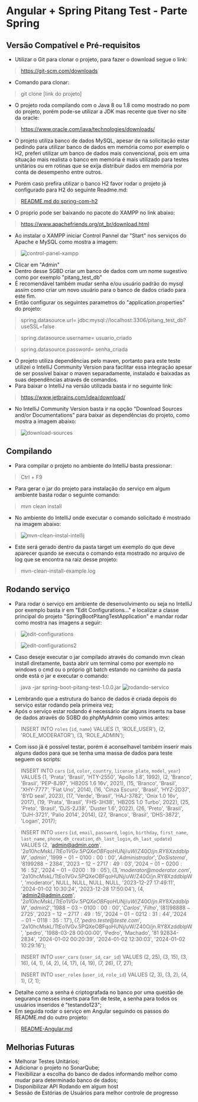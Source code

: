 # Angular + Spring Pitang Test - Parte Spring

## Versão Compatível e Pré-requisitos
- Utilizar o Git para clonar o projeto, para fazer o download segue o link:
> https://git-scm.com/downloads
- Comando para clonar:
> git clone [link do projeto]

- O projeto roda compilando com o Java 8 ou 1.8 como mostrado no pom do projeto, porém pode-se 
utilizar a JDK mas recente que tiver no site da oracle:
> https://www.oracle.com/java/technologies/downloads/

- O projeto utiliza banco de dados MySQL, apesar de na solicitação estar pedindo para utilizar 
 banco de dados em memória como por exemplo o H2, preferi utilizar um banco de dados mais convencional,
 pois em uma situação mais realista o banco em memória é mais utilizado para testes unitários 
 ou em rotinas que se exija distribuir dados em memória por conta de desempenho entre outros.

- Porém caso prefira utilizar o banco H2 favor rodar o projeto já configurado para H2 do seguinte 
Readme.md:
> [README.md do spring-com-h2](../spring-boot-server/README.md)
- O proprio pode ser baixando no pacote do XAMPP no link abaixo:
> https://www.apachefriends.org/pt_br/download.html
- Ao instalar o XAMPP iniciar Control Pannel dar "Start" nos serviços do Apache e MySQL como mostra a
imagem:
> ![control-panel-xampp](control-panel-xampp.png)
- Clicar em "Admin"
- Dentro desse SGBD criar um banco de dados com um nome sugestivo como por exemplo "pitang_test_db"
- É recomendável também mudar senha e/ou usuário padrão do mysql assim como criar um novo usuário
para o banco de dados criado para este fim.
- Então configurar os seguintes parametros do "application.properties" do projeto:
> spring.datasource.url= jdbc:mysql://localhost:3306/pitang_test_db?useSSL=false

> spring.datasource.username= usuario_criado

> spring.datasource.password= senha_criada

- O projeto utiliza dependências pelo maven, portanto para este teste utilizei
 o IntelliJ Community Version para facilitar essa integração apesar de ser
possível baixar o maven separadamente, instalado e baixadas as suas dependências através de 
comandos.
- Para baixar o IntelliJ na versão utilizada basta ir no seguinte link:
> https://www.jetbrains.com/idea/download/

- No IntelliJ Community Version basta ir na opção "Download Sources and/or Documentations" para
baixar as dependências do projeto, como mostra a imagem abaixo:
> ![download-sources](download-sources.png)

## Compilando
- Para compilar o projeto no ambiente do IntelliJ basta pressionar:
> Ctrl + F9

- Para gerar o jar do projeto para instalação do serviço em algum ambiente basta rodar o
seguinte comando:
> mvn clean install

- No ambiente do IntelliJ onde executar o comando solicitado é mostrado na imagem abaixo:
> ![mvn-clean-instal-intellij](mvn-clean-instal-intellij.png)

- Este será gerado dentro da pasta target um exemplo do que deve aparecer quando se executa o comando
esta mostrado no arquivo de log que se encontra na raiz desse projeto:
> mvn-clean-install-example.log

## Rodando serviço
- Para rodar o serviço em ambiente de desenvolvimento ou seja no IntelliJ por exemplo basta ir em 
"Edit Configurations..." e localizar a classe principal do projeto "SpringBootPitangTestApplication"
e mandar rodar como mostra nas imagens a seguir:
> ![edit-configurations](edit-configurations.png)

> ![edit-configurations2](edit-configurations2.png)
- Caso deseje executar o jar compilado através do comando mvn clean install diretamente, basta 
abrir um terminal como por exemplo no windows o cmd ou o próprio git batch estando no caminho 
da pasta onde está o jar e executar o comando:
> java -jar spring-boot-pitang-test-1.0.0.jar
![rodando-servico](rodando-servico.png)

- Lembrando que a estrutura do banco de dados é criada depois do serviço estar rodando
pela primeira vez;
- Após o serviço estar rodando é necessário dar alguns inserts na base de dados
através do SGBD do phpMyAdmin como vimos antes:
> INSERT INTO `roles` (`id`, `name`) VALUES
  (1, 'ROLE_USER'),
  (2, 'ROLE_MODERATOR'),
  (3, 'ROLE_ADMIN');

- Com isso já é possível testar, porém é aconselhavel também inserir mais alguns dados
para que se tenha uma massa de dados para teste seguem os scripts:
> INSERT INTO `cars` (`id`, `color`, `country`, `license_plate`, `model`, `year`) VALUES
(1, 'Prata', 'Brasil', 'HTY-2550', 'Apollo 1.8', 1992),
(2, 'Branco', 'Brasil', 'PEP-8J97', 'HB20S 1.6 16v', 2021),
(15, 'Branco', 'Brasil', 'XHY-7777', 'Fiat Uno', 2014),
(16, 'Cinza Escuro', 'Brasil', 'HYZ-2D37', 'BYD seal', 2023),
(17, 'Verde', 'Brasil', 'HAJ-3782', 'Onix 1.0 16v', 2017),
(19, 'Prata', 'Brasil', 'FHS-3H38', 'HB20S 1.0 Turbo', 2022),
(25, 'Preto', 'Brasil', 'DJS-2J38', 'Duster 1.6', 2022),
(26, 'Preto', 'Brasil', 'DJH-3721', 'Palio 2014', 2014),
(27, 'Branco', 'Brasil', 'DHS-3872', 'Logan', 2017);

> INSERT INTO `users` (`id`, `email`, `password`, `login`, `birthday`, `first_name`, `last_name`, `phone`, `dh_creation`, `dh_last_login`, `dh_last_update`) VALUES
(2, 'admin@admin.com', '$2a$10$hcMskL/TtEo1VGv.5PQXeOBFqoHUNj/uW/Z40O/jn.RY8XzddblpW', 'admin', '1999-01-01 00:00:00', 'Administrador', 'Do Sistema', '81 99288-2384', '2023-12-27 17:49:03', '2024-01-02 00:16:52', '2024-01-02 00:19:05'),
(3, 'moderator@moderator.com', '$2a$10$hcMskL/TtEo1VGv.5PQXeOBFqoHUNj/uW/Z40O/jn.RY8XzddblpW', 'moderator', NULL, NULL, NULL, NULL, '2023-12-27 17:49:11', '2024-01-02 10:30:24', '2023-12-28 17:50:04'),
(4, 'admin2@admin.com', '$2a$10$hcMskL/TtEo1VGv.5PQXeOBFqoHUNj/uW/Z40O/jn.RY8XzddblpW', 'admin2', '1988-03-01 00:00:00', 'Carlos', 'Filho', '(81) 98888-2725', '2023-12-27 17:49:15', '2024-01-02 12:31:44', '2024-01-01 18:35:17'),
(7, 'pedro.teste@teste.com', '$2a$10$hcMskL/TtEo1VGv.5PQXeOBFqoHUNj/uW/Z40O/jn.RY8XzddblpW', 'pedro', '1988-03-28 00:00:00', 'Pedro', 'Machado', '81 92834-2834', '2024-01-02 00:20:39', '2024-01-02 12:30:03', '2024-01-02 10:29:16');

> INSERT INTO `user_cars` (`user_id`, `car_id`) VALUES
(2, 25),
(3, 15),
(3, 16),
(4, 1),
(4, 2),
(4, 17),
(4, 19),
(7, 26),
(7, 27);

> INSERT INTO `user_roles` (`user_id`, `role_id`) VALUES
(2, 3),
(3, 2),
(4, 1),
(7, 1);

- Detalhe como a senha é criptografada no banco por uma questão de segurança nesses inserts para 
fim de teste, a senha para todos os usuários inseridos é "testando123";
- Em seguida rodar o serviço em Angular seguindo os passos do README.md do outro projeto:
> [README-Angular.md](../angular-10-client/README.md)

## Melhorias Futuras
- Melhorar Testes Unitários;
- Adicionar o projeto no SonarQube;
- Flexibilizar a escolha do banco de dados informando melhor como mudar para determinado banco de dados;
- Disponibilizar API Rodando em algum host
- Sessão de Estórias de Usuários para melhor controle de progresso